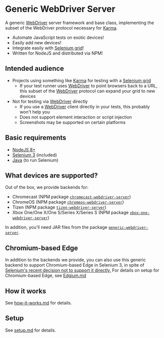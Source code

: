 # Generic WebDriver Server

A generic [WebDriver][] server framework and base class, implementing the subset
of the WebDriver protocol necessary for [Karma][].

 - Automate JavaScript tests on exotic devices!
 - Easily add new devices!
 - Integrate easily with [Selenium grid][]!
 - Written for NodeJS and distributed via NPM!


## Intended audience

 - Projects using something like [Karma][] for testing with a [Selenium grid][]
   - If your test runner uses [WebDriver][] to point browsers back to a URL,
     this subset of the [WebDriver][] protocol can expand your grid to new
     devices
 - Not for testing via [WebDriver][] directly
   - If you use a [WebDriver][] client directly in your tests, this probably
     won't help you
   - Does not support element interaction or script injection
   - Screenshots may be supported on certain platforms


## Basic requirements

 - [NodeJS 8+](https://nodejs.org/)
 - [Selenium 3](https://www.selenium.dev/) (included)
 - [Java](https://openjdk.java.net/) (to run Selenium)


## What devices are supported?

Out of the box, we provide backends for:
 - Chromecast (NPM package [`chromecast-webdriver-server`](https://www.npmjs.com/package/chromecast-webdriver-server))
 - ChromeOS (NPM package [`chromeos-webdriver-server`](https://www.npmjs.com/package/chromeos-webdriver-server))
 - Tizen (NPM package [`tizen-webdriver-server`](https://www.npmjs.com/package/tizen-webdriver-server))
 - Xbox One/One X/One S/Series X/Series S (NPM package [`xbox-one-webdriver-server`](https://www.npmjs.com/package/xbox-one-webdriver-server))

In addition, you'll need JAR files from the package [`generic-webdriver-server`](https://www.npmjs.com/package/generic-webdriver-server).


## Chromium-based Edge

In addition to the backends we provide, you can also use this generic backend to
support Chromium-based Edge in Selenium 3, in spite of [Selenium's recent
decision not to support it directly.](https://github.com/SeleniumHQ/selenium/issues/8237#issuecomment-629851734)
For details on setup for Chromium-based Edge, see [Edgium.md](https://github.com/google/generic-webdriver-server/blob/main/Edgium.md)


## How it works

See [how-it-works.md](https://github.com/google/generic-webdriver-server/blob/main/how-it-works.md)
for details.


## Setup

See [setup.md](https://github.com/google/generic-webdriver-server/blob/main/setup.md)
for details.


[Karma]: https://karma-runner.github.io/
[Selenium grid]: https://www.selenium.dev/documentation/en/grid/
[WebDriver]: https://www.w3.org/TR/webdriver2/
